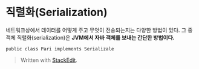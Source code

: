 # 직렬화(Serialization)

네트워크상에서 데이터를 어떻게 주고 무엇이 전송되는지는 다양한 방법이 있다. 그 중 객체 직렬화(serialization)은 **JVM에서 자바 객체를 보내는 간단한 방법이다.** 

```
public class Pari implements Serializale
```

> Written with [StackEdit](https://stackedit.io/).
<!--stackedit_data:
eyJoaXN0b3J5IjpbNTI4MzgzNCwtMTk2MjE5NTgyOV19
-->